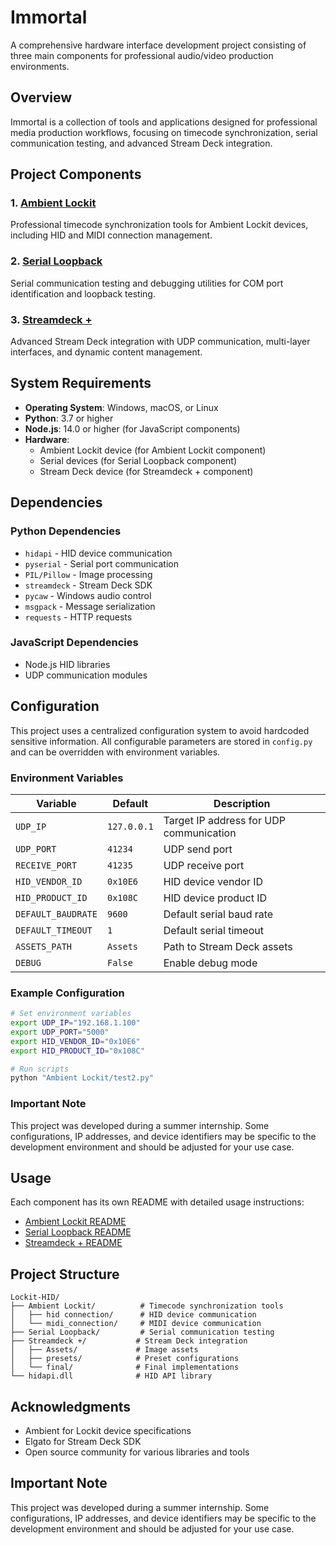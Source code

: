 # Immortal

A comprehensive hardware interface development project consisting of three main components for professional audio/video production environments.

## Overview

Immortal is a collection of tools and applications designed for professional media production workflows, focusing on timecode synchronization, serial communication testing, and advanced Stream Deck integration.

## Project Components

### 1. [Ambient Lockit](./Ambient%20Lockit/)
Professional timecode synchronization tools for Ambient Lockit devices, including HID and MIDI connection management.

### 2. [Serial Loopback](./Serial%20Loopback/)
Serial communication testing and debugging utilities for COM port identification and loopback testing.

### 3. [Streamdeck +](./Streamdeck%20+/)
Advanced Stream Deck integration with UDP communication, multi-layer interfaces, and dynamic content management.

## System Requirements

- **Operating System**: Windows, macOS, or Linux
- **Python**: 3.7 or higher
- **Node.js**: 14.0 or higher (for JavaScript components)
- **Hardware**: 
  - Ambient Lockit device (for Ambient Lockit component)
  - Serial devices (for Serial Loopback component)
  - Stream Deck device (for Streamdeck + component)

## Dependencies

### Python Dependencies
- `hidapi` - HID device communication
- `pyserial` - Serial port communication
- `PIL/Pillow` - Image processing
- `streamdeck` - Stream Deck SDK
- `pycaw` - Windows audio control
- `msgpack` - Message serialization
- `requests` - HTTP requests

### JavaScript Dependencies
- Node.js HID libraries
- UDP communication modules

## Configuration

This project uses a centralized configuration system to avoid hardcoded sensitive information. All configurable parameters are stored in `config.py` and can be overridden with environment variables.

### Environment Variables

| Variable | Default | Description |
|----------|---------|-------------|
| `UDP_IP` | `127.0.0.1` | Target IP address for UDP communication |
| `UDP_PORT` | `41234` | UDP send port |
| `RECEIVE_PORT` | `41235` | UDP receive port |
| `HID_VENDOR_ID` | `0x10E6` | HID device vendor ID |
| `HID_PRODUCT_ID` | `0x108C` | HID device product ID |
| `DEFAULT_BAUDRATE` | `9600` | Default serial baud rate |
| `DEFAULT_TIMEOUT` | `1` | Default serial timeout |
| `ASSETS_PATH` | `Assets` | Path to Stream Deck assets |
| `DEBUG` | `False` | Enable debug mode |

### Example Configuration

```bash
# Set environment variables
export UDP_IP="192.168.1.100"
export UDP_PORT="5000"
export HID_VENDOR_ID="0x10E6"
export HID_PRODUCT_ID="0x108C"

# Run scripts
python "Ambient Lockit/test2.py"
```

### Important Note

This project was developed during a summer internship. Some configurations, IP addresses, and device identifiers may be specific to the development environment and should be adjusted for your use case.

## Usage

Each component has its own README with detailed usage instructions:

- [Ambient Lockit README](./Ambient%20Lockit/README.md)
- [Serial Loopback README](./Serial%20Loopback/README.md)
- [Streamdeck + README](./Streamdeck%20+/README.md)

## Project Structure

```
Lockit-HID/
├── Ambient Lockit/          # Timecode synchronization tools
│   ├── hid connection/      # HID device communication
│   └── midi_connection/     # MIDI device communication
├── Serial Loopback/         # Serial communication testing
├── Streamdeck +/           # Stream Deck integration
│   ├── Assets/             # Image assets
│   ├── presets/            # Preset configurations
│   └── final/              # Final implementations
└── hidapi.dll              # HID API library
```

## Acknowledgments

- Ambient for Lockit device specifications
- Elgato for Stream Deck SDK
- Open source community for various libraries and tools 

## Important Note
This project was developed during a summer internship. Some configurations, IP addresses, and device identifiers may be specific to the development environment and should be adjusted for your use case.
